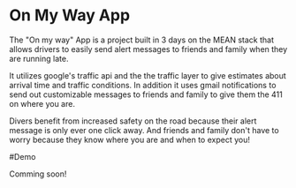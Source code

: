 # On My Way App

The "On my way" App is a project built in 3 days on the MEAN stack that allows drivers to easily send alert messages to friends and family when they are running late.

It utilizes google's traffic api and the the traffic layer to give estimates about arrival time and traffic conditions. In addition it uses gmail notifications to send out customizable messages to friends and family to give them the 411 on where you are.

Divers benefit from increased safety on the road because their alert message is only ever one click away. And friends and family don't have to worry because they know where you are and when to expect you!

#Demo

Comming soon!